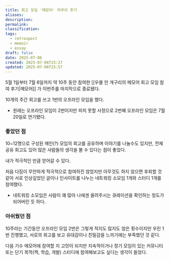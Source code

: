 ```yaml
---
title: 회고 모임 '메모어' 마무리 후기
aliases: 
description: 
permalink: 
classification: 
tags:
  - retrospect
  - memoir
  - essay
draft: false
date: 2025-07-06
created: 2025-07-06T23:27
updated: 2025-07-06T23:57
---
```


5월 1일부터 7월 6일까지 약 10주 동안 참여한 [[우물 안 개구리의 메모어 회고 모임 참여 후기|메모어]] 가 이번주를 마지막으로 종료됐다.

10개의 주간 회고를 쓰고 1번의 오프라인 모임을 했다.
- 원래는 오프라인 모임이 2번이지만 피치 못할 사정으로 2번째 오프라인 모임은 7월 20일로 연기됐다.

### 좋았던 점

10~12명으로 구성된 메인(?) 모임의 회고를 공유하며 이야기를 나눌수도 있지만, 전체 공유 회고도 있어 많은 사람들의 생각을 볼 수 있다는 점이 좋았다.

내가 적극적인 만큼 얻어갈 수 있다.

처음 다짐이 무안하게 적극적으로 참여하진 않았지만 아무것도 하지 않으면 후회할 것 같아 서로 인상깊었던 글이나 인사이트를 나누는 네트워킹 소모임 1개와 스터디 1개를 참여했다.
- 네트워킹 소모임은 사람이 꽤 많아 나에겐 올려주시는 큐레이션을 확인하는 정도가 되어버린 듯 하다.

### 아쉬웠던 점

10주라는 기간동안 오프라인 모임 2번은 그렇게 적지도 많지도 않은 횟수이지만 우린 1번 진행했고, 서로의 회고를 보고 유대감이나 친밀감을 느끼기에는 부족했던 것 같다.

다음 기수 메모어에 참여할 지 고민이 되지만 지속적이거나 정기 모임이 있는 커뮤니티 또는 단기 목적(책, 학습, 개발) 스터디에 참여해보고도 싶다는 생각이 들었다.
